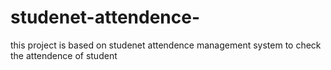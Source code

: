 # studenet-attendence-
this project is based on studenet attendence management system to check the attendence of student 
